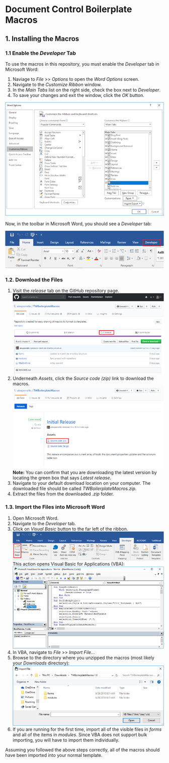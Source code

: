 # Document Control Boilerplate Macros

## 1. Installing the Macros

### 1.1 Enable the _Developer_ Tab

To use the macros in this repository, you must enable the _Developer_ tab in Microsoft Word:

1. Naviage to _File_ >> _Options_ to open the _Word Options_ screen.
2. Navigate to the _Customize Ribbon_ window.
3. In the _Main Tabs_ list on the right side, check the box next to _Developer_.
4. To save your changes and exit the window, click the _OK_ button.

![](readme_screenshots/customize-ribbon.PNG)

Now, in the toolbar in Microsoft Word, you should see a _Developer_ tab:

![](readme_screenshots/developer-tab.PNG)

### 1.2. Download the Files

1. Visit the _release_ tab on the GitHub repository page.
![](readme_screenshots/releases.PNG)
2. Underneath _Assets_, click the _Source code (zip)_ link to download the macros.
![](readme_screenshots/release-page.PNG)
**Note:** You can confirm that you are downloading the latest version by locating the green box that says _Latest release_.
3. Navigate to your default download location on your computer. The downloaded file should be called _TWBoilerplateMacros.zip_.
4. Extract the files from the downloaded _.zip_ folder.

### 1.3. Import the Files into Microsoft Word

1. Open Microsoft Word.
2. Navigate to the _Developer_ tab.
3. Click on _Visual Basic_ button to the far left of the ribbon.
![](readme_screenshots/visual-basic-button.PNG)
This action opens Visual Basic for Applications (VBA):
![](readme_screenshots/word-vb.PNG)
4. In VBA, navigate to _File_ >> _Import File..._
5. Browse to the directory where you unzipped the macros (most likely your _Downloads_ directory):
![](readme_screenshots/import-file.PNG)
6. If you are running for the first time, import all of the visible files in _forms_ and all of the items in _modules_. Since VBA does not support bulk importing, you will have to import them individually.

Assuming you followed the above steps correctly, all of the macros should have been imported into your normal template.